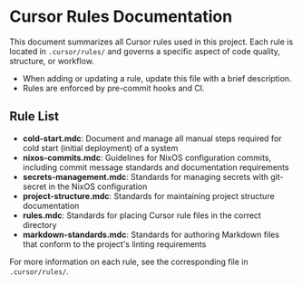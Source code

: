 # Cursor Rules Documentation

This document summarizes all Cursor rules used in this project. Each rule is
located in `.cursor/rules/` and governs a specific aspect of code quality,
structure, or workflow.

- When adding or updating a rule, update this file with a brief description.
- Rules are enforced by pre-commit hooks and CI.

## Rule List

- **cold-start.mdc**: Document and manage all manual steps required for cold
  start (initial deployment) of a system
- **nixos-commits.mdc**: Guidelines for NixOS configuration commits, including
  commit message standards and documentation requirements
- **secrets-management.mdc**: Standards for managing secrets with git-secret in
  the NixOS configuration
- **project-structure.mdc**: Standards for maintaining project structure
  documentation
- **rules.mdc**: Standards for placing Cursor rule files in the correct
  directory
- **markdown-standards.mdc**: Standards for authoring Markdown files that
  conform to the project's linting requirements

For more information on each rule, see the corresponding file in
`.cursor/rules/`.
